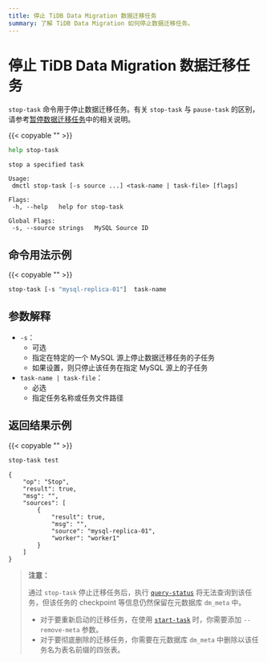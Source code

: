 ```yaml
---
title: 停止 TiDB Data Migration 数据迁移任务
summary: 了解 TiDB Data Migration 如何停止数据迁移任务。
---
```


# 停止 TiDB Data Migration 数据迁移任务

`stop-task` 命令用于停止数据迁移任务。有关 `stop-task` 与 `pause-task` 的区别，请参考[暂停数据迁移任务](/dm/dm-pause-task.md)中的相关说明。

{{< copyable "" >}}

```bash
help stop-task
```

```
stop a specified task

Usage:
 dmctl stop-task [-s source ...] <task-name | task-file> [flags]

Flags:
 -h, --help   help for stop-task

Global Flags:
 -s, --source strings   MySQL Source ID
```

## 命令用法示例

{{< copyable "" >}}

```bash
stop-task [-s "mysql-replica-01"]  task-name
```

## 参数解释

- `-s`：
    - 可选
    - 指定在特定的一个 MySQL 源上停止数据迁移任务的子任务
    - 如果设置，则只停止该任务在指定 MySQL 源上的子任务
- `task-name | task-file`：
    - 必选
    - 指定任务名称或任务文件路径

## 返回结果示例

{{< copyable "" >}}

```bash
stop-task test
```

```
{
    "op": "Stop",
    "result": true,
    "msg": "",
    "sources": [
        {
            "result": true,
            "msg": "",
            "source": "mysql-replica-01",
            "worker": "worker1"
        }
    ]
}
```

> **注意：**
>
> 通过 `stop-task` 停止迁移任务后，执行 [`query-status`](/dm/dm-query-status.md) 将无法查询到该任务，但该任务的 checkpoint 等信息仍然保留在元数据库 `dm_meta` 中。
>
> + 对于要重新启动的迁移任务，在使用 [`start-task`](/dm/dm-create-task.md) 时，你需要添加 `--remove-meta` 参数。
> + 对于要彻底删除的迁移任务，你需要在元数据库 `dm_meta` 中删除以该任务名为表名前缀的四张表。
